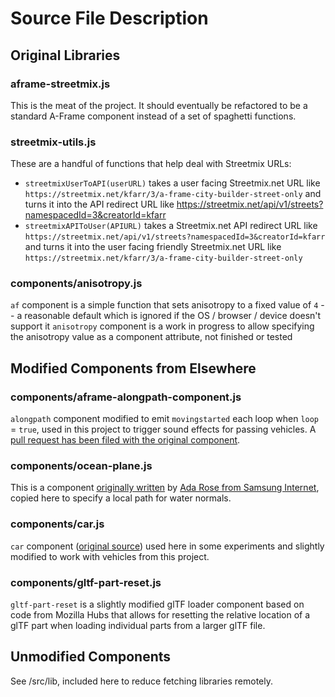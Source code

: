 # Source File Description

## Original Libraries

### aframe-streetmix.js
This is the meat of the project. It should eventually be refactored to be a standard A-Frame component instead of a set of spaghetti functions.

### streetmix-utils.js
These are a handful of functions that help deal with Streetmix URLs:
* `streetmixUserToAPI(userURL)` takes a user facing Streetmix.net URL like `https://streetmix.net/kfarr/3/a-frame-city-builder-street-only` and turns it into the API redirect URL like https://streetmix.net/api/v1/streets?namespacedId=3&creatorId=kfarr
* `streetmixAPIToUser(APIURL)` takes a Streetmix.net API redirect URL like `https://streetmix.net/api/v1/streets?namespacedId=3&creatorId=kfarr` and turns it into the user facing friendly Streetmix.net URL like `https://streetmix.net/kfarr/3/a-frame-city-builder-street-only`

### components/anisotropy.js
`af` component is a simple function that sets anisotropy to a fixed value of `4` -- a reasonable default which is ignored if the OS / browser / device doesn't support it
`anisotropy` component is a work in progress to allow specifying the anisotropy value as a component attribute, not finished or tested

## Modified Components from Elsewhere

### components/aframe-alongpath-component.js
`alongpath` component modified to emit `movingstarted` each loop when `loop` = `true`, used in this project to trigger sound effects for passing vehicles. A [pull request has been filed with the original component](https://github.com/protyze/aframe-alongpath-component/pull/19).

### components/ocean-plane.js
This is a component [originally written](https://samsunginter.net/a-frame-components/dist/ocean-plane.js) by [Ada Rose from Samsung Internet](https://samsunginter.net/a-frame-components/), copied here to specify a local path for water normals.

### components/car.js
`car` component ([original source](https://github.com/dala00/a-frame-car-sample/blob/master/index.html)) used here in some experiments and slightly modified to work with vehicles from this project.

### components/gltf-part-reset.js
`gltf-part-reset` is a slightly modified glTF loader component based on code from Mozilla Hubs that allows for resetting the relative location of a glTF part when loading individual parts from a larger glTF file.

## Unmodified Components
See /src/lib, included here to reduce fetching libraries remotely.
